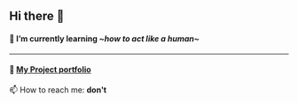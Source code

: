 ## Hi there 👋
#### 🌱 I’m currently learning *\~how to act like a human\~*
---
#### 📜 [My Project portfolio](https://github.com/Mr-Waffles/My-Portfolio)
📫 How to reach me: __don't__

<!--
**Mr-Waffles/Mr-Waffles** is a ✨ _special_ ✨ repository because its `README.md` (this file) appears on your GitHub profile.

Here are some ideas to get you started:

- 🔭 I’m currently working on ...
- 🌱 I’m currently learning ...
- 👯 I’m looking to collaborate on ...
- 🤔 I’m looking for help with ...
- 💬 Ask me about ...
- 📫 How to reach me: ...
- 😄 Pronouns: ...
- ⚡ Fun fact: ...
-->
